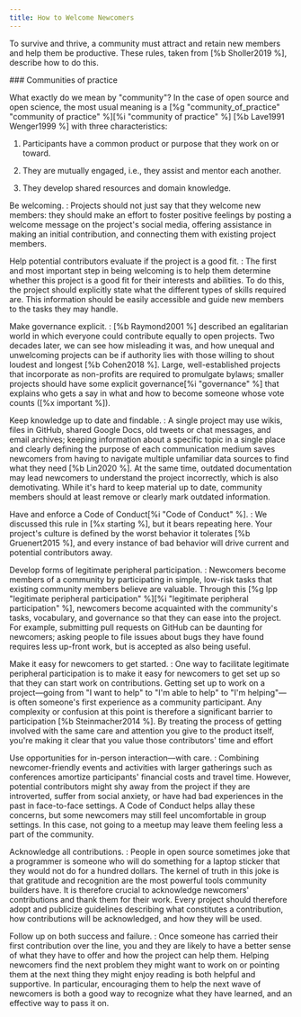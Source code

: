 ```yaml
---
title: How to Welcome Newcomers
---
```


To survive and thrive, a community must attract and retain new members and help
them be productive. These rules, taken from [%b Sholler2019 %], describe
how to do this.

<div class="callout" markdown="1">
### Communities of practice

What exactly do we mean by "community"? In the case of open source and open
science, the most usual meaning is a
[%g "community_of_practice" "community of practice" %][%i "community of practice" %]
[%b Lave1991 Wenger1999 %] with three characteristics:

1.  Participants have a common product or purpose that they work on or
    toward.

2.  They are mutually engaged, i.e., they assist and mentor each another.

3.  They develop shared resources and domain knowledge.
</div>

Be welcoming.
:   Projects should not just say that they welcome new members: they should make
    an effort to foster positive feelings by posting a welcome message on the
    project's social media, offering assistance in making an initial
    contribution, and connecting them with existing project members.

Help potential contributors evaluate if the project is a good fit.
:   The first and most important step in being welcoming is to help them
    determine whether this project is a good fit for their interests and
    abilities.  To do this, the project should explicitly state what the
    different types of skills required are. This information should be easily
    accessible and guide new members to the tasks they may handle.

Make governance explicit.
:   [%b Raymond2001 %] described an egalitarian world in which everyone
    could contribute equally to open projects. Two decades later, we can see how
    misleading it was, and how unequal and unwelcoming projects can be if
    authority lies with those willing to shout loudest and longest
    [%b Cohen2018 %].  Large, well-established projects that incorporate
    as non-profits are required to promulgate bylaws; smaller projects should
    have some explicit governance[%i "governance" %] that explains who
    gets a say in what and how to become someone whose vote counts
    ([%x important %]).

Keep knowledge up to date and findable.
:   A single project may use wikis, files in GitHub, shared Google Docs, old
    tweets or chat messages, and email archives; keeping information about a
    specific topic in a single place and clearly defining the purpose of each
    communication medium saves newcomers from having to navigate multiple
    unfamiliar data sources to find what they need [%b Lin2020 %].  At the
    same time, outdated documentation may lead newcomers to understand the
    project incorrectly, which is also demotivating. While it's hard to keep
    material up to date, community members should at least remove or clearly
    mark outdated information.

Have and enforce a Code of Conduct[%i "Code of Conduct" %].
:   We discussed this rule in [%x starting %], but it bears repeating here.
    Your project's culture is defined by the worst behavior it tolerates
    [%b Gruenert2015 %], and every instance of bad behavior will drive
    current and potential contributors away.

Develop forms of legitimate peripheral participation.
:   Newcomers become members of a community by participating in simple, low-risk
    tasks that existing community members believe are valuable. Through this
    [%g lpp "legitimate peripheral participation" %][%i "legitimate peripheral participation" %], newcomers become acquainted with the community's
    tasks, vocabulary, and governance so that they can ease into the
    project. For example, submitting pull requests on GitHub can be daunting for
    newcomers; asking people to file issues about bugs they have found requires
    less up-front work, but is accepted as also being useful.

Make it easy for newcomers to get started.
:   One way to facilitate legitimate peripheral participation is to make it easy
    for newcomers to get set up so that they can start work on contributions.
    Getting set up to work on a project—going from "I want to help" to "I'm
    able to help" to "I'm helping"—is often someone's first experience as a
    community participant. Any complexity or confusion at this point is
    therefore a significant barrier to participation
    [%b Steinmacher2014 %]. By treating the process of getting involved
    with the same care and attention you give to the product itself, you're
    making it clear that you value those contributors' time and effort

Use opportunities for in-person interaction—with care.
:   Combining newcomer-friendly events and activities with larger gatherings
    such as conferences amortize participants' financial costs and travel time.
    However, potential contributors might shy away from the project if they are
    introverted, suffer from social anxiety, or have had bad experiences in the
    past in face-to-face settings. A Code of Conduct helps allay these concerns,
    but some newcomers may still feel uncomfortable in group settings. In this
    case, not going to a meetup may leave them feeling less a part of the
    community.

Acknowledge all contributions.
:   People in open source sometimes joke that a programmer is someone who will
    do something for a laptop sticker that they would not do for a hundred
    dollars. The kernel of truth in this joke is that gratitude and recognition
    are the most powerful tools community builders have. It is therefore crucial
    to acknowledge newcomers' contributions and thank them for their work.
    Every project should therefore adopt and publicize guidelines describing
    what constitutes a contribution, how contributions will be acknowledged, and
    how they will be used.

Follow up on both success and failure.
:   Once someone has carried their first contribution over the line, you and
    they are likely to have a better sense of what they have to offer and how
    the project can help them. Helping newcomers find the next problem they
    might want to work on or pointing them at the next thing they might enjoy
    reading is both helpful and supportive. In particular, encouraging them to
    help the next wave of newcomers is both a good way to recognize what they
    have learned, and an effective way to pass it on.
